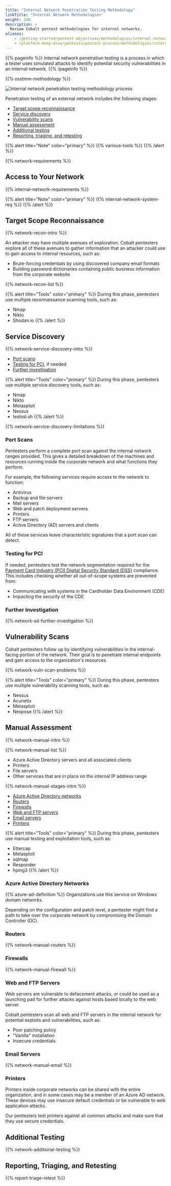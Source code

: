 ```yaml
---
title: "Internal Network Penetration Testing Methodology"
linkTitle: "Internal Network Methodologies"
weight: 140
description: >
  Review Cobalt pentest methodologies for internal networks.
aliases:
    - /getting-started/pentest-objectives/methodologies/internal-network/
    - /platform-deep-dive/pentests/pentest-process/methodologies/internal-network/
---
```


{{% pageinfo %}}
Internal network penetration testing is a process in which a tester uses simulated attacks to identify potential security vulnerabilities in an internal network.
{{% /pageinfo %}}

{{% osstmm-methodology %}}

![Internal network penetration testing methodology process](/methodologies/external-internal-network-pentest-methodology-process.png "Internal network penetration testing methodology process")

<!-- The diagrams for internal and external networks are identical, Aug 6, 2021. -->

Penetration testing of an external network includes the following stages:

- [Target scope reconnaissance](#target-scope-reconnaissance)
- [Service discovery](#service-discovery)
- [Vulnerability scans](#vulnerability-scans)
- [Manual assessment](#manual-assessment)
- [Additional testing](#additional-testing)
- [Reporting, triaging, and retesting](#reporting-triaging-and-retesting)

{{% alert title="Note" color="primary" %}}
{{% various-tools %}}
{{% /alert %}}

{{% network-requirements %}}

## Access to Your Network

{{% internal-network-requirements %}}

{{% alert title="Note" color="primary" %}}
{{% internal-network-system-req %}}
{{% /alert %}}

## Target Scope Reconnaissance

{{% network-recon-intro %}}

An attacker may have multiple avenues of exploration. Cobalt pentesters explore all of these avenues to gather information that an attacker could use to gain access to internal resources, such as:

- Brute-forcing credentials by using discovered company email formats
- Building password dictionaries containing public business information from the corporate website

{{% network-recon-list %}}

{{% alert title="Tools" color="primary" %}}
During this phase, pentesters use multiple reconnaissance scanning tools, such as:

- Nmap
- Nikto
- Shodan.io
{{% /alert %}}

## Service Discovery

{{% network-service-discovery-intro %}}

- [Port scans](#port-scans)
- [Testing for PCI](#testing-for-pci), if needed
- [Further investigation](#further-investigation)

{{% alert title="Tools" color="primary" %}}
During this phase, pentesters use multiple service discovery tools, such as:

- Nmap
- Nikto
- Metasploit
- Nessus
- testssl.sh
{{% /alert %}}

{{% network-service-discovery-limitations %}}

### Port Scans

Pentesters perform a complete port scan against the internal network ranges provided. This gives a detailed breakdown of the machines and resources running inside the corporate network and what functions they perform.

For example, the following services require access to the network to function:

- Antivirus
- Backup and file servers
- Mail servers
- Web and patch deployment servers
- Printers
- FTP servers
- Active Directory (AD) servers and clients

All of these services leave characteristic signatures that a port scan can detect.

### Testing for PCI

If needed, pentesters test the network segmentation required for the [Payment Card Industry (PCI) Digital Security Standard (DSS)](https://www.pcisecuritystandards.org/) compliance. This includes checking whether all out-of-scope systems are prevented from:

- Communicating with systems in the Cardholder Data Environment (CDE)
- Impacting the security of the CDE

### Further Investigation

{{% network-sd-further-investigation %}}

## Vulnerability Scans

Cobalt pentesters follow up by identifying vulnerabilities in the internal-facing portion of the network. Their goal is to penetrate internal endpoints and gain access to the organization's resources.

{{% network-vuln-scan-problems %}}

{{% alert title="Tools" color="primary" %}}
During this phase, pentesters use multiple vulnerability scanning tools, such as:

- Nessus
- Acunetix
- Metasploit
- Nexpose
{{% /alert %}}

## Manual Assessment

{{% network-manual-intro %}}

{{% network-manual-list %}}
- Azure Active Directory servers and all associated clients
- Printers
- File servers
- Other services that are in place on the internal IP address range

{{% network-manual-stages-intro %}}

- [Azure Active Directory networks](#azure-active-directory-networks)
- [Routers](#routers)
- [Firewalls](#firewalls)
- [Web and FTP servers](#web-and-ftp-servers)
- [Email servers](#email-servers)
- [Printers](#printers)

{{% alert title="Tools" color="primary" %}}
During this phase, pentesters use manual testing and exploitation tools, such as:

- Ettercap
- Metasploit
- sqlmap
- Responder
- hping3
{{% /alert %}}

### Azure Active Directory Networks

{{% azure-ad-definition %}} Organizations use this service on Windows domain networks.

Depending on the configuration and patch level, a pentester might find a path to take over the corporate network by compromising the Domain Controller (DC).

### Routers

{{% network-manual-routers %}}

### Firewalls

{{% network-manual-firewall %}}

### Web and FTP Servers

Web servers are vulnerable to defacement attacks, or could be used as a launching pad for further attacks against hosts based locally to the web server.

Cobalt pentesters scan all web and FTP servers in the internal network for potential exploits and vulnerabilities, such as:

- Poor patching policy
- "Vanilla" installation
- Insecure credentials

### Email Servers

{{% network-manual-email %}}

### Printers

Printers inside corporate networks can be shared with the entire organization, and in some cases may be a member of an Azure AD network. These devices may use insecure default credentials or be vulnerable to web application attacks.

Our pentesters test printers against all common attacks and make sure that they use secure credentials.

## Additional Testing

{{% network-additional-testing %}}

## Reporting, Triaging, and Retesting

{{% report-triage-retest %}}
